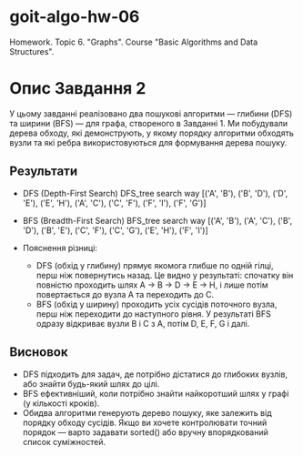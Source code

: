 # goit-algo-hw-06
Homework. Topic 6. "Graphs". Course "Basic Algorithms and Data Structures". 

# Опис Завдання 2
У цьому завданні реалізовано два пошукові алгоритми — глибини (DFS) та ширини (BFS) — для графа, створеного в Завданні 1. 
Ми побудували дерева обходу, які демонструють, у якому порядку алгоритми обходять вузли та які ребра використовуються для формування дерева пошуку.

## Результати
* DFS (Depth-First Search) DFS_tree search way   [('A', 'B'), ('B', 'D'), ('D', 'E'), ('E', 'H'), ('A', 'C'), ('C', 'F'), ('F', 'I'), ('F', 'G')]
* BFS (Breadth-First Search) BFS_tree search way [('A', 'B'), ('A', 'C'), ('B', 'D'), ('B', 'E'), ('C', 'F'), ('C', 'G'), ('E', 'H'), ('F', 'I')]

* Пояснення різниці:
    * DFS (обхід у глибину) прямує якомога глибше по одній гілці, перш ніж повернутись назад. Це видно у результаті: спочатку він повністю проходить шлях A → B → D → E → H, і лише потім повертається до вузла A та переходить до C.
    * BFS (обхід у ширину) проходить усіх сусідів поточного вузла, перш ніж переходити до наступного рівня. У результаті BFS одразу відкриває вузли B і C з A, потім D, E, F, G і далі.

## Висновок
* DFS підходить для задач, де потрібно дістатися до глибоких вузлів, або знайти будь-який шлях до цілі.
* BFS ефективніший, коли потрібно знайти найкоротший шлях у графі (у кількості кроків).
* Обидва алгоритми генерують дерево пошуку, яке залежить від порядку обходу сусідів. Якщо ви хочете контролювати точний порядок — варто задавати sorted() або вручну впорядкований список суміжностей.

